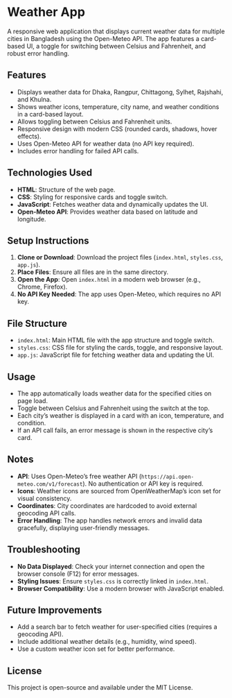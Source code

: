 <xaiArtifact artifact_id="18523b54-84dc-4242-b3a1-c969481a5774" artifact_version_id="68f022f5-e1a1-46a7-a907-dfaaa5695582" title="README.md" contentType="text/markdown">

# Weather App

A responsive web application that displays current weather data for multiple cities in Bangladesh using the Open-Meteo API. The app features a card-based UI, a toggle for switching between Celsius and Fahrenheit, and robust error handling.

## Features
- Displays weather data for Dhaka, Rangpur, Chittagong, Sylhet, Rajshahi, and Khulna.
- Shows weather icons, temperature, city name, and weather conditions in a card-based layout.
- Allows toggling between Celsius and Fahrenheit units.
- Responsive design with modern CSS (rounded cards, shadows, hover effects).
- Uses Open-Meteo API for weather data (no API key required).
- Includes error handling for failed API calls.

## Technologies Used
- **HTML**: Structure of the web page.
- **CSS**: Styling for responsive cards and toggle switch.
- **JavaScript**: Fetches weather data and dynamically updates the UI.
- **Open-Meteo API**: Provides weather data based on latitude and longitude.

## Setup Instructions
1. **Clone or Download**: Download the project files (`index.html`, `styles.css`, `app.js`).
2. **Place Files**: Ensure all files are in the same directory.
3. **Open the App**: Open `index.html` in a modern web browser (e.g., Chrome, Firefox).
4. **No API Key Needed**: The app uses Open-Meteo, which requires no API key.

## File Structure
- `index.html`: Main HTML file with the app structure and toggle switch.
- `styles.css`: CSS file for styling the cards, toggle, and responsive layout.
- `app.js`: JavaScript file for fetching weather data and updating the UI.

## Usage
- The app automatically loads weather data for the specified cities on page load.
- Toggle between Celsius and Fahrenheit using the switch at the top.
- Each city’s weather is displayed in a card with an icon, temperature, and condition.
- If an API call fails, an error message is shown in the respective city’s card.

## Notes
- **API**: Uses Open-Meteo’s free weather API (`https://api.open-meteo.com/v1/forecast`). No authentication or API key is required.
- **Icons**: Weather icons are sourced from OpenWeatherMap’s icon set for visual consistency.
- **Coordinates**: City coordinates are hardcoded to avoid external geocoding API calls.
- **Error Handling**: The app handles network errors and invalid data gracefully, displaying user-friendly messages.

## Troubleshooting
- **No Data Displayed**: Check your internet connection and open the browser console (F12) for error messages.
- **Styling Issues**: Ensure `styles.css` is correctly linked in `index.html`.
- **Browser Compatibility**: Use a modern browser with JavaScript enabled.

## Future Improvements
- Add a search bar to fetch weather for user-specified cities (requires a geocoding API).
- Include additional weather details (e.g., humidity, wind speed).
- Use a custom weather icon set for better performance.

## License
This project is open-source and available under the MIT License.

</xaiArtifact>